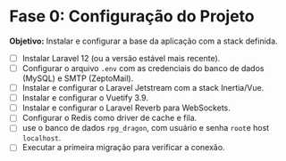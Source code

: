 # Fase 0: Configuração do Projeto

**Objetivo:** Instalar e configurar a base da aplicação com a stack definida.

- [ ] Instalar Laravel 12 (ou a versão estável mais recente).
- [ ] Configurar o arquivo `.env` com as credenciais do banco de dados (MySQL) e SMTP (ZeptoMail).
- [ ] Instalar e configurar o Laravel Jetstream com a stack Inertia/Vue.
- [ ] Instalar e configurar o Vuetify 3.9.
- [ ] Instalar e configurar o Laravel Reverb para WebSockets.
- [ ] Configurar o Redis como driver de cache e fila.
- [ ] use o banco de dados `rpg_dragon`, com usuário e senha `root`e host `localhost`.
- [ ] Executar a primeira migração para verificar a conexão.
